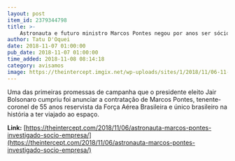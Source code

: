 ```yaml
---
layout: post
item_id: 2379344798
title: >-
    Astronauta e futuro ministro Marcos Pontes negou por anos ser sócio oculto de empresa. Virou dono dela depois que investigação prescreveu.
author: Tatu D'Oquei
date: 2018-11-07 01:00:00
pub_date: 2018-11-07 01:00:00
time_added: 2018-11-08 08:14:18
category: avisamos
image: https://theintercept.imgix.net/wp-uploads/sites/1/2018/11/06-11-18-marcos-pontes-2-1541527628.jpg?auto=compress%2Cformat&q=90&fit=crop&w=1200&h=800
---
```


Uma das primeiras promessas de campanha que o presidente eleito Jair Bolsonaro cumpriu foi anunciar a contratação de Marcos Pontes, tenente-coronel de 55 anos reservista da Força Aérea Brasileira e único brasileiro na história a ter viajado ao espaço.

**Link:** [https://theintercept.com/2018/11/06/astronauta-marcos-pontes-investigado-socio-empresa/](https://theintercept.com/2018/11/06/astronauta-marcos-pontes-investigado-socio-empresa/)


